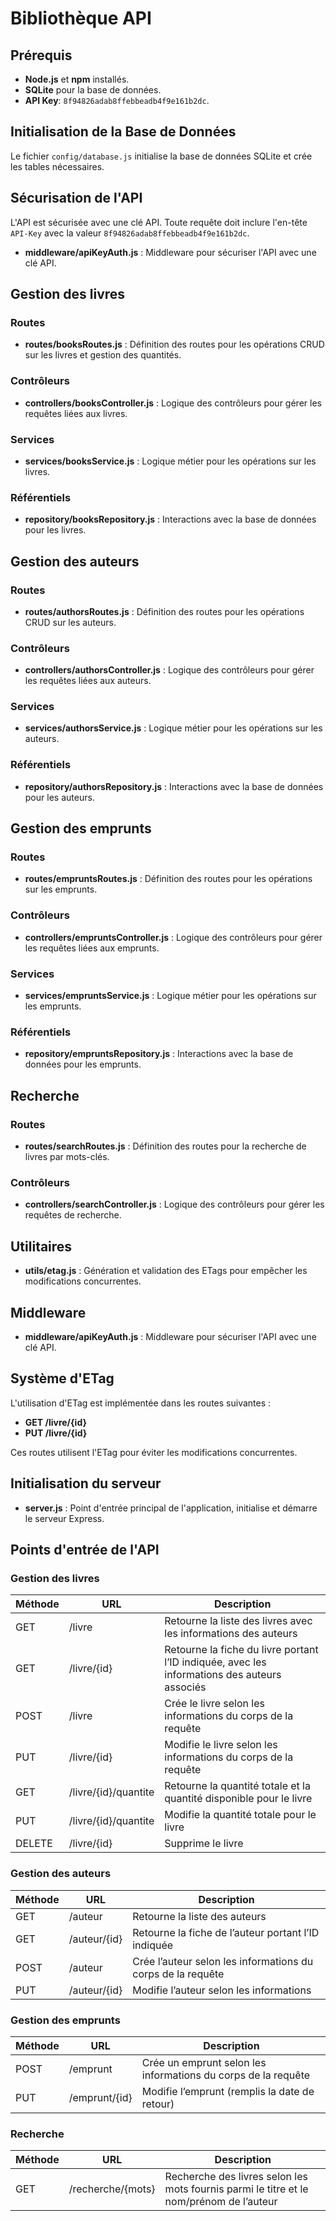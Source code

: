# Bibliothèque API

## Prérequis

- **Node.js** et **npm** installés.
- **SQLite** pour la base de données.
- **API Key**: `8f94826adab8ffebbeadb4f9e161b2dc`.

## Initialisation de la Base de Données

Le fichier `config/database.js` initialise la base de données SQLite et crée les tables nécessaires.

## Sécurisation de l'API

L'API est sécurisée avec une clé API. Toute requête doit inclure l'en-tête `API-Key` avec la valeur `8f94826adab8ffebbeadb4f9e161b2dc`.

- **middleware/apiKeyAuth.js** : Middleware pour sécuriser l'API avec une clé API.

## Gestion des livres

### Routes

- **routes/booksRoutes.js** : Définition des routes pour les opérations CRUD sur les livres et gestion des quantités.

### Contrôleurs

- **controllers/booksController.js** : Logique des contrôleurs pour gérer les requêtes liées aux livres.

### Services

- **services/booksService.js** : Logique métier pour les opérations sur les livres.

### Référentiels

- **repository/booksRepository.js** : Interactions avec la base de données pour les livres.

## Gestion des auteurs

### Routes

- **routes/authorsRoutes.js** : Définition des routes pour les opérations CRUD sur les auteurs.

### Contrôleurs

- **controllers/authorsController.js** : Logique des contrôleurs pour gérer les requêtes liées aux auteurs.

### Services

- **services/authorsService.js** : Logique métier pour les opérations sur les auteurs.

### Référentiels

- **repository/authorsRepository.js** : Interactions avec la base de données pour les auteurs.

## Gestion des emprunts

### Routes

- **routes/empruntsRoutes.js** : Définition des routes pour les opérations sur les emprunts.

### Contrôleurs

- **controllers/empruntsController.js** : Logique des contrôleurs pour gérer les requêtes liées aux emprunts.

### Services

- **services/empruntsService.js** : Logique métier pour les opérations sur les emprunts.

### Référentiels

- **repository/empruntsRepository.js** : Interactions avec la base de données pour les emprunts.

## Recherche

### Routes

- **routes/searchRoutes.js** : Définition des routes pour la recherche de livres par mots-clés.

### Contrôleurs

- **controllers/searchController.js** : Logique des contrôleurs pour gérer les requêtes de recherche.

## Utilitaires

- **utils/etag.js** : Génération et validation des ETags pour empêcher les modifications concurrentes.

## Middleware

- **middleware/apiKeyAuth.js** : Middleware pour sécuriser l'API avec une clé API.

## Système d'ETag

L'utilisation d'ETag est implémentée dans les routes suivantes :
- **GET /livre/{id}**
- **PUT /livre/{id}**

Ces routes utilisent l'ETag pour éviter les modifications concurrentes.

## Initialisation du serveur

- **server.js** : Point d'entrée principal de l'application, initialise et démarre le serveur Express.

## Points d'entrée de l'API

### Gestion des livres

| Méthode | URL                   | Description |
|---------|-----------------------|-------------|
| GET     | /livre                | Retourne la liste des livres avec les informations des auteurs |
| GET     | /livre/{id}           | Retourne la fiche du livre portant l’ID indiquée, avec les informations des auteurs associés |
| POST    | /livre                | Crée le livre selon les informations du corps de la requête |
| PUT     | /livre/{id}           | Modifie le livre selon les informations du corps de la requête |
| GET     | /livre/{id}/quantite  | Retourne la quantité totale et la quantité disponible pour le livre |
| PUT     | /livre/{id}/quantite  | Modifie la quantité totale pour le livre |
| DELETE  | /livre/{id}           | Supprime le livre |

### Gestion des auteurs

| Méthode | URL            | Description |
|---------|----------------|-------------|
| GET     | /auteur        | Retourne la liste des auteurs |
| GET     | /auteur/{id}   | Retourne la fiche de l’auteur portant l’ID indiquée |
| POST    | /auteur        | Crée l’auteur selon les informations du corps de la requête |
| PUT     | /auteur/{id}   | Modifie l’auteur selon les informations

### Gestion des emprunts

| Méthode | URL             | Description |
|---------|-----------------|-------------|
| POST    | /emprunt        | Crée un emprunt selon les informations du corps de la requête |
| PUT     | /emprunt/{id}   | Modifie l’emprunt (remplis la date de retour) |

### Recherche

| Méthode | URL             | Description |
|---------|-----------------|-------------|
| GET     | /recherche/{mots} | Recherche des livres selon les mots fournis parmi le titre et le nom/prénom de l’auteur |
